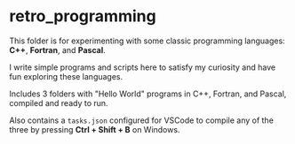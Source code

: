 # retro_programming

This folder is for experimenting with some classic programming languages:  
**C++**, **Fortran**, and **Pascal**.

I write simple programs and scripts here to satisfy my curiosity and have fun exploring these languages.

Includes 3 folders with "Hello World" programs in C++, Fortran, and Pascal, compiled and ready to run.

Also contains a `tasks.json` configured for VSCode to compile any of the three by pressing **Ctrl + Shift + B** on Windows.
